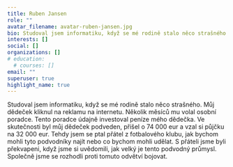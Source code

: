 ```yaml
---
title: Ruben Jansen
role: ""
avatar_filename: avatar-ruben-jansen.jpg
bio: Studoval jsem informatiku, když se mé rodině stalo něco strašného. Můj dědeček kliknul na reklamu na internetu. Několik měsíců mu volal osobní poradce. Tento poradce údajně investoval peníze mého dědečka. Ve skutečnosti byl můj dědeček podveden, přišel o 74 000 eur a vzal si půjčku na 32 000 eur. Tehdy jsem se ptal přátel z fotbalového klubu, jak bychom mohli tyto podvodníky najít nebo co bychom mohli udělat. S přáteli jsme byli překvapeni, když jsme si uvědomili, jak velký je tento podvodný průmysl. Společně jsme se rozhodli proti tomuto odvětví bojovat.
interests: []
social: []
organizations: []
# education:
  # courses: []
email: ""
superuser: true
highlight_name: true
---
```

<!--StartFragment-->

Studoval jsem informatiku, když se mé rodině stalo něco strašného. Můj dědeček kliknul na reklamu na internetu. Několik měsíců mu volal osobní poradce. Tento poradce údajně investoval peníze mého dědečka. Ve skutečnosti byl můj dědeček podveden, přišel o 74 000 eur a vzal si půjčku na 32 000 eur. Tehdy jsem se ptal přátel z fotbalového klubu, jak bychom mohli tyto podvodníky najít nebo co bychom mohli udělat. S přáteli jsme byli překvapeni, když jsme si uvědomili, jak velký je tento podvodný průmysl. Společně jsme se rozhodli proti tomuto odvětví bojovat.

<!--EndFragment-->